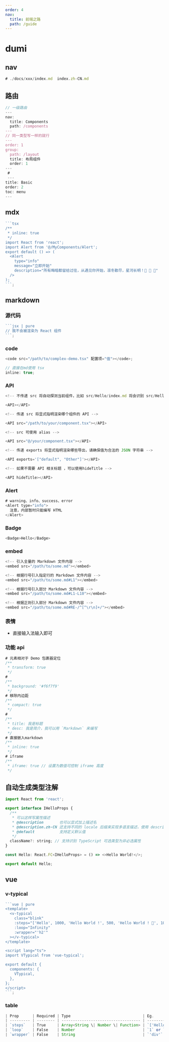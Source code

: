 ```yaml
---
order: 4
nav:
  title: 前端之路
  path: /guide
---
```


# dumi

## nav

```js
# ./docs/xxx/index.md  index.zh-CN.md
```

## 路由

```js
// 一级路由
---
nav:
  title: Components
  path: /components
---
// 同一类型写一样的就行
---
order: 1
group:
  path: /layout
  title: 布局组件
  order: 1
---
 #
 ---
title: Basic
order: 2
toc: menu
---
```

## mdx

````js
```tsx
/**
 * inline: true
 */
import React from 'react';
import Alert from '@/MyComponents/Alert';
export default () => (
  <Alert
    type="info"
    message="立即开始"
    description="所有晦暗都留给过往，从遇见你开始，凛冬散尽，星河长明！🎉 🎉 🎉"
  />
);
```;
````

## markdown

### 源代码

````js
```jsx | pure
// 我不会被渲染为 React 组件
```;
````

### code

```js
<code src="/path/to/complex-demo.tsx" 配置项="值"></code>;

// 直接在md使用 tsx
inline: true;
```

### API

```js
<!-- 不传递 src 将自动探测当前组件，比如 src/Hello/index.md 将会识别 src/Hello/index.tsx -->

<API></API>

<!-- 传递 src 将显式指明渲染哪个组件的 API -->

<API src="/path/to/your/component.tsx"></API>

<!-- src 可使用 alias -->

<API src="@/your/component.tsx"></API>

<!-- 传递 exports 将显式指明渲染哪些导出，请确保值为合法的 JSON 字符串 -->

<API exports='["default", "Other"]'></API>

<!-- 如果不需要 API 相关标题 ，可以使用hideTitle -->

<API hideTitle></API>
```

### Alert

```js
# warning、info、success、error
<Alert type="info">
  注意，内部暂时只能编写 HTML
</Alert>
```

### Badge

```js
<Badge>Hello</Badge>
```

### embed

```js
<!-- 引入全量的 Markdown 文件内容 -->
<embed src="/path/to/some.md"></embed>

<!-- 根据行号引入指定行的 Markdown 文件内容 -->
<embed src="/path/to/some.md#L1"></embed>

<!-- 根据行号引入部分 Markdown 文件内容 -->
<embed src="/path/to/some.md#L1-L10"></embed>

<!-- 根据正则引入部分 Markdown 文件内容 -->
<embed src="/path/to/some.md#RE-/^[^\r\n]+/"></embed>
```

### 表情

- 直接输入法输入即可

### 功能 api

```js
# 元素相对于 Demo 包裹器定位
/**
 * transform: true
 */
#
/**
 * background: '#f6f7f9'
 */
# 移除内边距
/**
 * compact: true
 */
#
/**
 * title: 我是标题
 * desc: 我是简介，我可以用 `Markdown` 来编写
 */
# 直接嵌入markdown
/**
 * inline: true
 */
# iframe
/**
 * iframe: true // 设置为数值可控制 iframe 高度
 */
```

## 自动生成类型注解

```js
import React from 'react';

export interface IHelloProps {
  /**
   * 可以这样写属性描述
   * @description       也可以显式加上描述名
   * @description.zh-CN 还支持不同的 locale 后缀来实现多语言描述，使用 description 兜底
   * @default           支持定义默认值
   */
  className?: string; // 支持识别 TypeScript 可选类型为非必选属性
}

const Hello: React.FC<IHelloProps> = () => <>Hello World!</>;

export default Hello;
```

## vue

### v-typical

````js
```vue | pure
<template>
  <v-typical
    class="blink"
    :steps="['Hello', 1000, 'Hello World !', 500, 'Hello World ! 👋', 1000]"
    :loop="Infinity"
    :wrapper="'h2'"
  ></v-typical>
</template>

<script lang="ts">
import VTypical from 'vue-typical';

export default {
  components: {
    VTypical,
  },
};
</script>
```;
````

### table

```js
| Prop      | Required | Type                                | Eg.                                    |
| --------- | -------- | ----------------------------------- | -------------------------------------- |
| `steps`   | True     | Array<String \| Number \| Function> | `['Hello', 1000, () => alert('Word')]` |
| `loop`    | False    | Number                              | `1` or `'Infinity'`                    |
| `wrapper` | False    | String                              | `'div'`                                |
```
